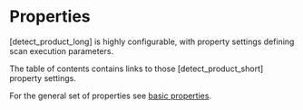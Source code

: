 # Properties

[detect_product_long] is highly configurable, with property settings defining scan execution parameters.   

The table of contents contains links to those [detect_product_short] property settings.   

For the general set of properties see [basic properties](../../properties/basic-properties.html).
